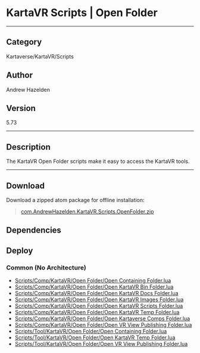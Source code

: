 # KartaVR Scripts | Open Folder
___

## Category
Kartaverse/KartaVR/Scripts

## Author
Andrew Hazelden

## Version
5.73

___

## Description
<p>The KartaVR Open Folder scripts make it easy to access the KartaVR tools.</p>

___

## Download

Download a zipped atom package for offline installation:
> [com.AndrewHazelden.KartaVR.Scripts.OpenFolder.zip](https://gitlab.com/WeSuckLess/Reactor/-/archive/master/Reactor-master.zip?path=Atoms/com.AndrewHazelden.KartaVR.Scripts.OpenFolder)  

## Dependencies

## Deploy

### Common (No Architecture)

<ul>
<li><a href="https://gitlab.com/WeSuckLess/Reactor/-/blob/master/Atoms/com.AndrewHazelden.KartaVR.Scripts.OpenFolder/Scripts/Comp/KartaVR/Open Folder/Open Containing Folder.lua?ref_type=heads">Scripts/Comp/KartaVR/Open Folder/Open Containing Folder.lua</a></li>
<li><a href="https://gitlab.com/WeSuckLess/Reactor/-/blob/master/Atoms/com.AndrewHazelden.KartaVR.Scripts.OpenFolder/Scripts/Comp/KartaVR/Open Folder/Open KartaVR Bin Folder.lua?ref_type=heads">Scripts/Comp/KartaVR/Open Folder/Open KartaVR Bin Folder.lua</a></li>
<li><a href="https://gitlab.com/WeSuckLess/Reactor/-/blob/master/Atoms/com.AndrewHazelden.KartaVR.Scripts.OpenFolder/Scripts/Comp/KartaVR/Open Folder/Open KartaVR Docs Folder.lua?ref_type=heads">Scripts/Comp/KartaVR/Open Folder/Open KartaVR Docs Folder.lua</a></li>
<li><a href="https://gitlab.com/WeSuckLess/Reactor/-/blob/master/Atoms/com.AndrewHazelden.KartaVR.Scripts.OpenFolder/Scripts/Comp/KartaVR/Open Folder/Open KartaVR Images Folder.lua?ref_type=heads">Scripts/Comp/KartaVR/Open Folder/Open KartaVR Images Folder.lua</a></li>
<li><a href="https://gitlab.com/WeSuckLess/Reactor/-/blob/master/Atoms/com.AndrewHazelden.KartaVR.Scripts.OpenFolder/Scripts/Comp/KartaVR/Open Folder/Open KartaVR Scripts Folder.lua?ref_type=heads">Scripts/Comp/KartaVR/Open Folder/Open KartaVR Scripts Folder.lua</a></li>
<li><a href="https://gitlab.com/WeSuckLess/Reactor/-/blob/master/Atoms/com.AndrewHazelden.KartaVR.Scripts.OpenFolder/Scripts/Comp/KartaVR/Open Folder/Open KartaVR Temp Folder.lua?ref_type=heads">Scripts/Comp/KartaVR/Open Folder/Open KartaVR Temp Folder.lua</a></li>
<li><a href="https://gitlab.com/WeSuckLess/Reactor/-/blob/master/Atoms/com.AndrewHazelden.KartaVR.Scripts.OpenFolder/Scripts/Comp/KartaVR/Open Folder/Open Kartaverse Comps Folder.lua?ref_type=heads">Scripts/Comp/KartaVR/Open Folder/Open Kartaverse Comps Folder.lua</a></li>
<li><a href="https://gitlab.com/WeSuckLess/Reactor/-/blob/master/Atoms/com.AndrewHazelden.KartaVR.Scripts.OpenFolder/Scripts/Comp/KartaVR/Open Folder/Open VR View Publishing Folder.lua?ref_type=heads">Scripts/Comp/KartaVR/Open Folder/Open VR View Publishing Folder.lua</a></li>
<li><a href="https://gitlab.com/WeSuckLess/Reactor/-/blob/master/Atoms/com.AndrewHazelden.KartaVR.Scripts.OpenFolder/Scripts/Tool/KartaVR/Open Folder/Open Containing Folder.lua?ref_type=heads">Scripts/Tool/KartaVR/Open Folder/Open Containing Folder.lua</a></li>
<li><a href="https://gitlab.com/WeSuckLess/Reactor/-/blob/master/Atoms/com.AndrewHazelden.KartaVR.Scripts.OpenFolder/Scripts/Tool/KartaVR/Open Folder/Open KartaVR Temp Folder.lua?ref_type=heads">Scripts/Tool/KartaVR/Open Folder/Open KartaVR Temp Folder.lua</a></li>
<li><a href="https://gitlab.com/WeSuckLess/Reactor/-/blob/master/Atoms/com.AndrewHazelden.KartaVR.Scripts.OpenFolder/Scripts/Tool/KartaVR/Open Folder/Open VR View Publishing Folder.lua?ref_type=heads">Scripts/Tool/KartaVR/Open Folder/Open VR View Publishing Folder.lua</a></li>
</ul>
